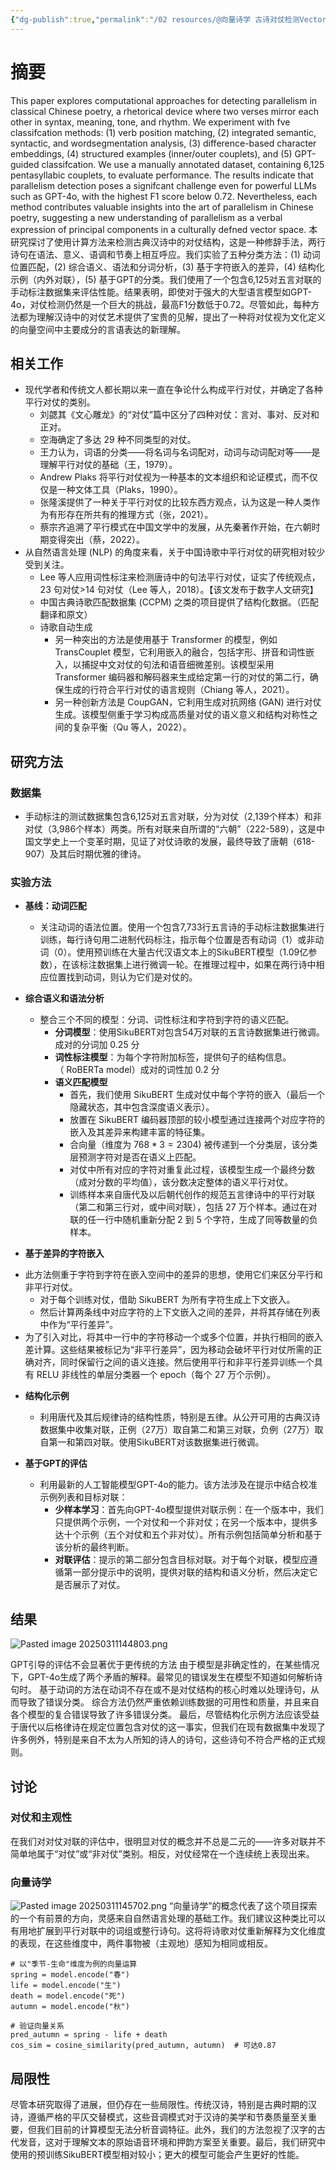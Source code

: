 ```yaml
---
{"dg-publish":true,"permalink":"/02 resources/@向量诗学 古诗对仗检测Vector Poetics：Parallel Couplet Detection/","created":"2025-03-11T12:29:14.801+08:00","updated":"2025-03-11T15:08:57.992+08:00"}
---
```


# 摘要
This paper explores computational approaches for detecting parallelism in classical Chinese poetry, a rhetorical device where two verses mirror each other in syntax, meaning, tone, and rhythm. We experiment with fve classifcation methods: (1) verb position matching, (2) integrated semantic, syntactic, and wordsegmentation analysis, (3) difference-based character embeddings, (4) structured examples (inner/outer couplets), and (5) GPT-guided classifcation. We use a manually annotated dataset, containing 6,125 pentasyllabic couplets, to evaluate performance. The results indicate that parallelism detection poses a signifcant challenge even for powerful LLMs such as GPT-4o, with the highest F1 score below 0.72. Nevertheless, each method contributes valuable insights into the art of parallelism in Chinese poetry, suggesting a new understanding of parallelism as a verbal expression of principal components in a culturally defned vector space.
本研究探讨了使用计算方法来检测古典汉诗中的对仗结构，这是一种修辞手法，两行诗句在语法、意义、语调和节奏上相互呼应。我们实验了五种分类方法：(1) 动词位置匹配，(2) 综合语义、语法和分词分析，(3) 基于字符嵌入的差异，(4) 结构化示例（内外对联），(5) 基于GPT的分类。我们使用了一个包含6,125对五言对联的手动标注数据集来评估性能。结果表明，即使对于强大的大型语言模型如GPT-4o，对仗检测仍然是一个巨大的挑战，最高F1分数低于0.72。尽管如此，每种方法都为理解汉诗中的对仗艺术提供了宝贵的见解，提出了一种将对仗视为文化定义的向量空间中主要成分的言语表达的新理解。
## 相关工作

*   现代学者和传统文人都长期以来一直在争论什么构成平行对仗，并确定了各种平行对仗的类别。
    * 刘勰其《文心雕龙》的“对仗”篇中区分了四种对仗：言对、事对、反对和正对。
    * 空海确定了多达 29 种不同类型的对仗。
    * 王力认为，词语的分类——将名词与名词配对，动词与动词配对等——是理解平行对仗的基础（王，1979）。
    *  Andrew Plaks 将平行对仗视为一种基本的文本组织和论证模式，而不仅仅是一种文体工具（Plaks，1990）。
    *  张隆溪提供了一种关于平行对仗的比较东西方观点，认为这是一种人类作为有形存在所共有的推理方式（张，2021）。
    *  蔡宗齐追溯了平行模式在中国文学中的发展，从先秦著作开始，在六朝时期变得突出（蔡，2022）。
* 从自然语言处理 (NLP) 的角度来看，关于中国诗歌中平行对仗的研究相对较少受到关注。
    *   Lee 等人应用词性标注来检测唐诗中的句法平行对仗，证实了传统观点，23 句对仗>14 句对仗（Lee 等人，2018）。【该文发布于数字人文研究】
    *  中国古典诗歌匹配数据集 (CCPM) 之类的项目提供了结构化数据。（匹配翻译和原文）
    * 诗歌自动生成
	    * 另一种突出的方法是使用基于 Transformer 的模型，例如 TransCouplet 模型，它利用嵌入的融合，包括字形、拼音和词性嵌入，以捕捉中文对仗的句法和语音细微差别。该模型采用 Transformer 编码器和解码器来生成给定第一行的对仗的第二行，确保生成的行符合平行对仗的语言规则（Chiang 等人，2021）。
	    *  另一种创新方法是 CoupGAN，它利用生成对抗网络 (GAN) 进行对仗生成。该模型侧重于学习构成高质量对仗的语义意义和结构对称性之间的复杂平衡（Qu 等人，2022）。
## 研究方法
### 数据集
- 手动标注的测试数据集包含6,125对五言对联，分为对仗（2,139个样本）和非对仗（3,986个样本）两类。所有对联来自所谓的“六朝”（222-589），这是中国文学史上一个变革时期，见证了对仗诗歌的发展，最终导致了唐朝（618-907）及其后时期优雅的律诗。

### 实验方法
- **基线：动词匹配**
   - 关注动词的语法位置。使用一个包含7,733行五言诗的手动标注数据集进行训练，每行诗句用二进制代码标注，指示每个位置是否有动词（1）或非动词（0）。使用预训练在大量古代汉语文本上的SikuBERT模型（1.09亿参数），在该标注数据集上进行微调一轮。在推理过程中，如果在两行诗中相应位置找到动词，则认为它们是对仗的。

- **综合语义和语法分析**
   - 整合三个不同的模型：分词、词性标注和字符到字符的语义匹配。
     - **分词模型**：使用SikuBERT对包含54万对联的五言诗数据集进行微调。 成对的分词加 0.25 分
     - **词性标注模型**：为每个字符附加标签，提供句子的结构信息。（ RoBERTa model）成对的词性加 0.2 分
     - **语义匹配模型**
       - 首先，我们使用 SikuBERT 生成对仗中每个字符的嵌入（最后一个隐藏状态，其中包含深度语义表示）。
       - 放置在 SikuBERT 编码器顶部的较小模型通过连接两个对应字符的嵌入及其差异来构建丰富的特征集。
       - 合向量（维度为 $768*3=2304$) 被传递到一个分类层，该分类层预测字符对是否在语义上匹配。
       - 对仗中所有对应的字符对重复此过程，该模型生成一个最终分数（成对分数的平均值），该分数决定整体的语义平行对仗。
       - 训练样本来自唐代及以后朝代创作的规范五言律诗中的平行对联（第二和第三行对，或中间对联），包括 27 万个样本。通过在对联的任一行中随机重新分配 2 到 5 个字符，生成了同等数量的负样本。

- **基于差异的字符嵌入**
*  此方法侧重于字符到字符在嵌入空间中的差异的思想，使用它们来区分平行和非平行对仗。
	*  对于每个训练对仗，借助 SikuBERT 为所有字符生成上下文嵌入。
	*  然后计算两条线中对应字符的上下文嵌入之间的差异，并将其存储在列表中作为“平行差异”。
*  为了引入对比，将其中一行中的字符移动一个或多个位置，并执行相同的嵌入差计算。这些结果被标记为“非平行差异”，因为移动会破坏平行对仗所需的正确对齐，同时保留行之间的语义连接。然后使用平行和非平行差异训练一个具有 RELU 非线性的单层分类器一个 epoch（每个 27 万个示例）。

- **结构化示例**
   - 利用唐代及其后规律诗的结构性质，特别是五律。从公开可用的古典汉诗数据集中收集对联，正例（27万）取自第二和第三对联，负例（27万）取自第一和第四对联。使用SikuBERT对该数据集进行微调。

- **基于GPT的评估**
   - 利用最新的人工智能模型GPT-4o的能力。该方法涉及在提示中结合校准示例列表和目标对联：
     - **少样本学习**：首先向GPT-4o模型提供对联示例：在一个版本中，我们只提供两个示例，一个对仗和一个非对仗；在另一个版本中，提供多达十个示例（五个对仗和五个非对仗）。所有示例包括简单分析和基于该分析的最终判断。
     - **对联评估**：提示的第二部分包含目标对联。对于每个对联，模型应遵循第一部分提示中的说明，提供对联的结构和语义分析，然后决定它是否展示了对仗。

## 结果
![Pasted image 20250311144803.png](/img/user/09%20settings/Z%20attachment/Pasted%20image%2020250311144803.png)

GPT引导的评估不会显著优于更传统的方法
由于模型是非确定性的，在某些情况下，GPT-4o生成了两个矛盾的解释。最常见的错误发生在模型不知道如何解析诗句时。
基于动词的方法在动词不存在或不是对仗结构的核心时难以处理诗句，从而导致了错误分类。
综合方法仍然严重依赖训练数据的可用性和质量，并且来自各个模型的复合错误导致了许多错误分类。
最后，尽管结构化示例方法应该受益于唐代以后格律诗在规定位置包含对仗的这一事实，但我们在现有数据集中发现了许多例外，特别是来自不太为人所知的诗人的诗句，这些诗句不符合严格的正式规则。

## 讨论
### 对仗和主观性
在我们对对仗对联的评估中，很明显对仗的概念并不总是二元的——许多对联并不简单地属于“对仗”或“非对仗”类别。相反，对仗经常在一个连续统上表现出来。

### 向量诗学
![Pasted image 20250311145702.png](/img/user/09%20settings/Z%20attachment/Pasted%20image%2020250311145702.png)
“向量诗学”的概念代表了这个项目探索的一个有前景的方向，灵感来自自然语言处理的基础工作。我们建议这种类比可以有用地扩展到平行对联中的词组或整行诗句。这将将诗歌对仗重新解释为文化维度的表现，在这些维度中，两件事物被（主观地）感知为相同或相反。

```
# 以"季节-生命"维度为例的向量运算
spring = model.encode("春")
life = model.encode("生")
death = model.encode("死")
autumn = model.encode("秋")

# 验证向量关系
pred_autumn = spring - life + death
cos_sim = cosine_similarity(pred_autumn, autumn)  # 可达0.87
```

## 局限性
尽管本研究取得了进展，但仍存在一些局限性。传统汉诗，特别是古典时期的汉诗，遵循严格的平仄交替模式，这些音调模式对于汉诗的美学和节奏质量至关重要，但我们目前的计算模型无法分析音调特征。此外，我们的方法忽视了汉字的古代发音，这对于理解文本的原始语音环境和押韵方案至关重要。最后，我们研究中使用的预训练SikuBERT模型相对较小；更大的模型可能会产生更好的性能。

